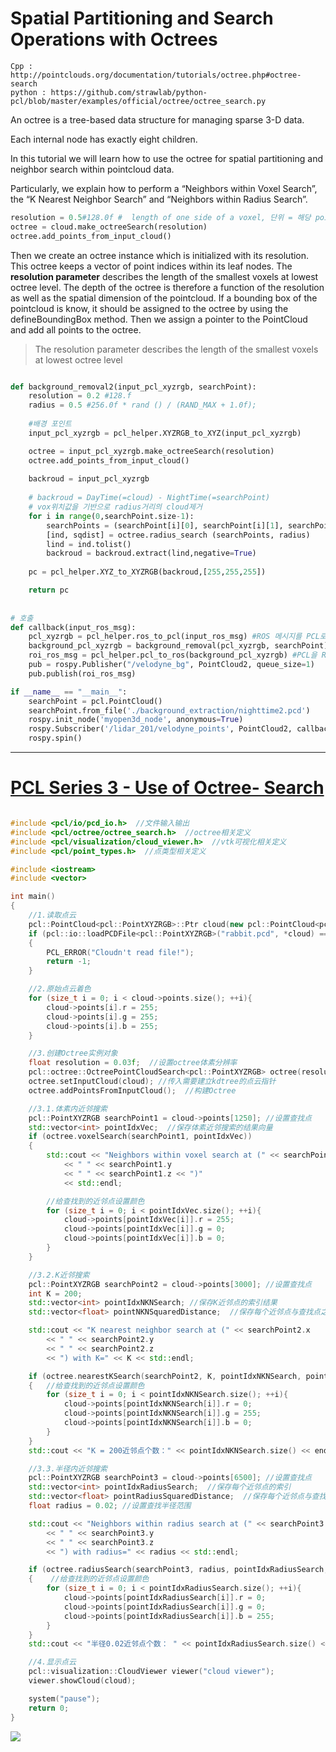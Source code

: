 # Spatial Partitioning and Search Operations with Octrees

    Cpp : http://pointclouds.org/documentation/tutorials/octree.php#octree-search    
    python : https://github.com/strawlab/python-pcl/blob/master/examples/official/octree/octree_search.py

An octree is a tree-based data structure for managing sparse 3-D data. 

Each internal node has exactly eight children. 

In this tutorial we will learn how to use the octree for spatial partitioning and neighbor search within pointcloud data. 

Particularly, we explain how to perform a “Neighbors within Voxel Search”, the “K Nearest Neighbor Search” and “Neighbors within Radius Search”.





```python
resolution = 0.5#128.0f #  length of one side of a voxel, 단위 = 해당 pointcloud의 단위 따름 
octree = cloud.make_octreeSearch(resolution)
octree.add_points_from_input_cloud()
```

Then we create an octree instance which is initialized with its resolution. 
This octree keeps a vector of point indices within its leaf nodes. 
The **resolution parameter** describes the length of the smallest voxels at lowest octree level. 
The depth of the octree is therefore a function of the resolution as well as the spatial dimension of the pointcloud. 
If a bounding box of the pointcloud is know, it should be assigned to the octree by using the defineBoundingBox method. 
Then we assign a pointer to the PointCloud and add all points to the octree.

> The resolution parameter describes the length of the smallest voxels at lowest octree level



```python 

def background_removal2(input_pcl_xyzrgb, searchPoint):
    resolution = 0.2 #128.f 
    radius = 0.5 #256.0f * rand () / (RAND_MAX + 1.0f);
    
    #배경 포인트 
    input_pcl_xyzrgb = pcl_helper.XYZRGB_to_XYZ(input_pcl_xyzrgb)   

    octree = input_pcl_xyzrgb.make_octreeSearch(resolution)
    octree.add_points_from_input_cloud()
    
    backroud = input_pcl_xyzrgb
    
    # backroud = DayTime(=cloud) - NightTime(=searchPoint)
    # vox위치값을 기반으로 radius거리의 cloud제거
    for i in range(0,searchPoint.size-1):
        searchPoints = (searchPoint[i][0], searchPoint[i][1], searchPoint[i][2])
        [ind, sqdist] = octree.radius_search (searchPoints, radius)
        lind = ind.tolist()
        backroud = backroud.extract(lind,negative=True)
    
    pc = pcl_helper.XYZ_to_XYZRGB(backroud,[255,255,255])

    return pc
    
    
# 호출 
def callback(input_ros_msg):    
    pcl_xyzrgb = pcl_helper.ros_to_pcl(input_ros_msg) #ROS 메시지를 PCL로 변경    
    background_pcl_xyzrgb = background_removal(pcl_xyzrgb, searchPoint) # 탐지 영역(RoI) 설정 
    roi_ros_msg = pcl_helper.pcl_to_ros(background_pcl_xyzrgb) #PCL을 ROS 메시지로 변경 
    pub = rospy.Publisher("/velodyne_bg", PointCloud2, queue_size=1)
    pub.publish(roi_ros_msg)

if __name__ == "__main__":
    searchPoint = pcl.PointCloud()
    searchPoint.from_file('./background_extraction/nighttime2.pcd')    
    rospy.init_node('myopen3d_node', anonymous=True)
    rospy.Subscriber('/lidar_201/velodyne_points', PointCloud2, callback)    
    rospy.spin()
```

---
# [PCL Series 3 - Use of Octree- Search ](https://blog.csdn.net/qq_22170875/article/details/84844385)

```cpp

#include <pcl/io/pcd_io.h>  //文件输入输出
#include <pcl/octree/octree_search.h>  //octree相关定义
#include <pcl/visualization/cloud_viewer.h>  //vtk可视化相关定义
#include <pcl/point_types.h>  //点类型相关定义

#include <iostream>
#include <vector>

int main()
{
	//1.读取点云
	pcl::PointCloud<pcl::PointXYZRGB>::Ptr cloud(new pcl::PointCloud<pcl::PointXYZRGB>);
	if (pcl::io::loadPCDFile<pcl::PointXYZRGB>("rabbit.pcd", *cloud) == -1)
	{
		PCL_ERROR("Cloudn't read file!");
		return -1;
	}

	//2.原始点云着色
	for (size_t i = 0; i < cloud->points.size(); ++i){
		cloud->points[i].r = 255;
		cloud->points[i].g = 255;
		cloud->points[i].b = 255;
	}

	//3.创建Octree实例对象
	float resolution = 0.03f;  //设置octree体素分辨率
	pcl::octree::OctreePointCloudSearch<pcl::PointXYZRGB> octree(resolution); //建立octree对象
	octree.setInputCloud(cloud); //传入需要建立kdtree的点云指针
	octree.addPointsFromInputCloud();  //构建Octree

	//3.1.体素内近邻搜索
	pcl::PointXYZRGB searchPoint1 = cloud->points[1250]; //设置查找点
	std::vector<int> pointIdxVec;  //保存体素近邻搜索的结果向量
	if (octree.voxelSearch(searchPoint1, pointIdxVec))
	{
		std::cout << "Neighbors within voxel search at (" << searchPoint1.x
			<< " " << searchPoint1.y
			<< " " << searchPoint1.z << ")"
			<< std::endl;

		//给查找到的近邻点设置颜色
		for (size_t i = 0; i < pointIdxVec.size(); ++i){
			cloud->points[pointIdxVec[i]].r = 255;
			cloud->points[pointIdxVec[i]].g = 0;
			cloud->points[pointIdxVec[i]].b = 0;
		}		
	}

	//3.2.K近邻搜索
	pcl::PointXYZRGB searchPoint2 = cloud->points[3000]; //设置查找点
	int K = 200;
	std::vector<int> pointIdxNKNSearch; //保存K近邻点的索引结果
	std::vector<float> pointNKNSquaredDistance;  //保存每个近邻点与查找点之间的欧式距离平方

	std::cout << "K nearest neighbor search at (" << searchPoint2.x
		<< " " << searchPoint2.y
		<< " " << searchPoint2.z
		<< ") with K=" << K << std::endl;

	if (octree.nearestKSearch(searchPoint2, K, pointIdxNKNSearch, pointNKNSquaredDistance) > 0)
	{   //给查找到的近邻点设置颜色
		for (size_t i = 0; i < pointIdxNKNSearch.size(); ++i){
			cloud->points[pointIdxNKNSearch[i]].r = 0;
			cloud->points[pointIdxNKNSearch[i]].g = 255;
			cloud->points[pointIdxNKNSearch[i]].b = 0;
		}	
	}
	std::cout << "K = 200近邻点个数：" << pointIdxNKNSearch.size() << endl;

	//3.3.半径内近邻搜索
	pcl::PointXYZRGB searchPoint3 = cloud->points[6500]; //设置查找点
	std::vector<int> pointIdxRadiusSearch;  //保存每个近邻点的索引
	std::vector<float> pointRadiusSquaredDistance;  //保存每个近邻点与查找点之间的欧式距离平方
	float radius = 0.02; //设置查找半径范围

	std::cout << "Neighbors within radius search at (" << searchPoint3.x
		<< " " << searchPoint3.y
		<< " " << searchPoint3.z
		<< ") with radius=" << radius << std::endl;

	if (octree.radiusSearch(searchPoint3, radius, pointIdxRadiusSearch, pointRadiusSquaredDistance) > 0)
	{    //给查找到的近邻点设置颜色
		for (size_t i = 0; i < pointIdxRadiusSearch.size(); ++i){
			cloud->points[pointIdxRadiusSearch[i]].r = 0;
			cloud->points[pointIdxRadiusSearch[i]].g = 0;
			cloud->points[pointIdxRadiusSearch[i]].b = 255;
		}		
	}
	std::cout << "半径0.02近邻点个数： " << pointIdxRadiusSearch.size() << endl;

	//4.显示点云
	pcl::visualization::CloudViewer viewer("cloud viewer");
	viewer.showCloud(cloud);

	system("pause");
	return 0;
}

```

![](https://img-blog.csdnimg.cn/20181205215523236.JPG?x-oss-process=image/watermark,type_ZmFuZ3poZW5naGVpdGk,shadow_10,text_aHR0cHM6Ly9ibG9nLmNzZG4ubmV0L3FxXzIyMTcwODc1,size_16,color_FFFFFF,t_70)